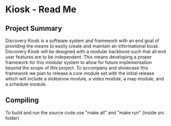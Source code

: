 # Kiosk - Read Me

## Project Summary
Discovery Kiosk is a software system and framework with an end goal of providing the means to easily create and maintain an informational kiosk. Discovery Kiosk will be designed with a modular backbone such that all end user features are to be independent. This means developing a proper framework for this modular system to allow for future implementation beyond the scope of this project. To accompany and showcase this framework we plan to release a core module set with the initial release which will include a slideshow module, a video module, a map module, and a schedule module.

## Compiling
To build and run the source code use "make all" and "make run" (inside src folder)